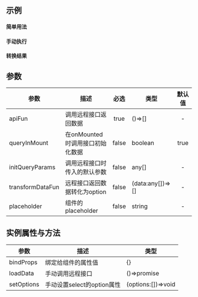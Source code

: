 ## 示例

#### 简单用法

<preview path="../demo/select/SelectDemo.vue"  title="简单用法" description="模拟业务中使用字典"></preview>
#### 手动执行

<preview path="../demo/select/SelectDemo2.vue"  title="手动执行" description="特殊情况下的手动取参"></preview>

#### 转换结果

<preview path="../demo/select/SelectDemo3.vue" title="转换结果" description="接口结果匹配组件参数"></preview>

## 参数
| 参数             | 描述                            | 必选  | 类型             | 默认值 |
| ---------------- | ------------------------------- | :---: | ---------------- | :----: |
| apiFun           | 调用远程接口返回数据            | true  | ()=>[]           |   -    |
| queryInMount     | 在onMounted时调用接口初始化数据 | false | boolean          |  true  |
| initQueryParams  | 调用远程接口时传入的默认参数    | false | any[]            |   -    |
| transformDataFun | 远程接口返回数据转化为option    | false | (data:any[])=>[] |   -    |
| placeholder      | 组件的placeholder               | false | string           |   -    |


## 实例属性与方法
| 参数       | 描述                       | 类型               |
| ---------- | -------------------------- | ------------------ |
| bindProps  | 绑定给组件的属性值         | {}                 |
| loadData   | 手动调用远程接口           | ()=>promise        |
| setOptions | 手动设置select的option属性 | (options:[])=>void |